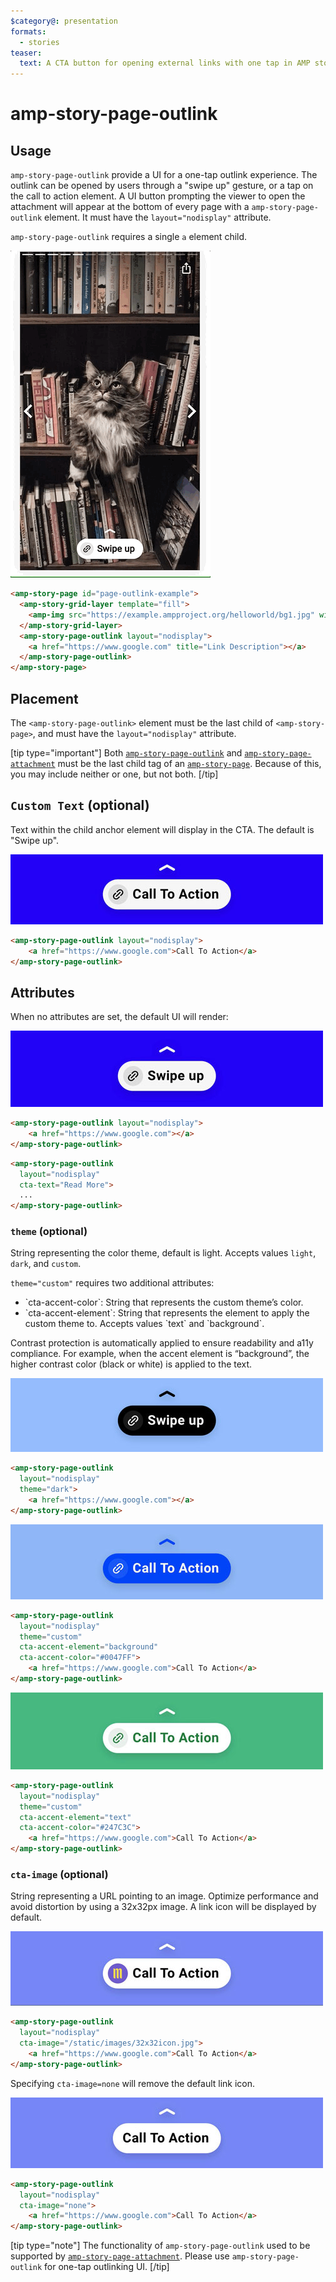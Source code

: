 ```yaml
---
$category@: presentation
formats:
  - stories
teaser:
  text: A CTA button for opening external links with one tap in AMP story pages.
---
```


# amp-story-page-outlink

## Usage

`amp-story-page-outlink` provide a UI for a one-tap outlink experience. The outlink can be opened by users through a "swipe up" gesture, or a tap on the call to action element.
A UI button prompting the viewer to open the attachment will appear at the bottom of every page with a `amp-story-page-outlink` element.
It must have the `layout="nodisplay"` attribute.

`amp-story-page-outlink` requires a single `a` element child.

<amp-img alt="AMP Story page attachment" layout="fixed" src="https://github.com/ampproject/amphtml/raw/main/extensions/amp-story/img/amp-story-page-outlink.gif" width="240" height="480">
  <noscript>
    <img alt="AMP Story page attachment" src="https://github.com/ampproject/amphtml/raw/main/extensions/amp-story/img/amp-story-page-outlink.gif" />
  </noscript>
</amp-img>

```html
<amp-story-page id="page-outlink-example">
  <amp-story-grid-layer template="fill">
    <amp-img src="https://example.ampproject.org/helloworld/bg1.jpg" width="900" height="1600">
  </amp-story-grid-layer>
  <amp-story-page-outlink layout="nodisplay">
    <a href="https://www.google.com" title="Link Description"></a>
  </amp-story-page-outlink>
</amp-story-page>
```

## Placement

The `<amp-story-page-outlink>` element must be the last child of `<amp-story-page>`, and must have the `layout="nodisplay"` attribute.

[tip type="important"]
Both [`amp-story-page-outlink`](amp-story-page-outlink.md) and [`amp-story-page-attachment`](amp-story-page-attachment.md) must be the last child tag of an [`amp-story-page`](amp-story-page.md). Because of this, you may include neither or one, but not both.
[/tip]

## `Custom Text` (optional)

Text within the child anchor element will display in the CTA. The default is "Swipe up".

![amp-story-page-outlink-cta-text](https://github.com/ampproject/amphtml/raw/main/extensions/amp-story/img/amp-story-page-outlink-cta-text.jpg)

```html
<amp-story-page-outlink layout="nodisplay">
    <a href="https://www.google.com">Call To Action</a>
</amp-story-page-outlink>
```

## Attributes

When no attributes are set, the default UI will render:

![amp-story-page-outlink-default](https://github.com/ampproject/amphtml/raw/main/extensions/amp-story/img/amp-story-page-outlink-default.jpg)

```html
<amp-story-page-outlink layout="nodisplay">
    <a href="https://www.google.com"></a>
</amp-story-page-outlink>
```

```html
<amp-story-page-outlink
  layout="nodisplay"
  cta-text="Read More">
  ...
</amp-story-page-outlink>
```

### `theme` (optional)

String representing the color theme, default is light. Accepts values `light`, `dark`, and `custom`.

`theme="custom"` requires two additional attributes:

<ul>
  <li>`cta-accent-color`: String that represents the custom theme’s color.</li>
  <li>`cta-accent-element`: String that represents the element to apply the custom theme to. Accepts values `text` and `background`.</li>
</ul>

Contrast protection is automatically applied to ensure readability and a11y compliance. For example, when the accent element is “background”, the higher contrast color (black or white) is applied to the text.

![amp-story-page-outlink-dark-theme](https://github.com/ampproject/amphtml/raw/main/extensions/amp-story/img/amp-story-page-outlink-dark-theme.jpg)

```html
<amp-story-page-outlink
  layout="nodisplay"
  theme="dark">
    <a href="https://www.google.com"></a>
</amp-story-page-outlink>
```

![amp-story-page-outlink-custom-theme](https://github.com/ampproject/amphtml/raw/main/extensions/amp-story/img/amp-story-page-outlink-custom-theme-background.jpg)

```html
<amp-story-page-outlink
  layout="nodisplay"
  theme="custom"
  cta-accent-element="background"
  cta-accent-color="#0047FF">
    <a href="https://www.google.com">Call To Action</a>
</amp-story-page-outlink>
```

![amp-story-page-outlink-custom-theme](https://github.com/ampproject/amphtml/raw/main/extensions/amp-story/img/amp-story-page-outlink-custom-theme-text.jpg)

```html
<amp-story-page-outlink
  layout="nodisplay"
  theme="custom"
  cta-accent-element="text"
  cta-accent-color="#247C3C">
    <a href="https://www.google.com">Call To Action</a>
</amp-story-page-outlink>
```

### `cta-image` (optional)

String representing a URL pointing to an image. Optimize performance and avoid distortion by using a 32x32px image. A link icon will be displayed by default.

![amp-story-page-outlink-cta-image](https://github.com/ampproject/amphtml/raw/main/extensions/amp-story/img/amp-story-page-outlink-cta-image.jpg)

```html
<amp-story-page-outlink
  layout="nodisplay"
  cta-image="/static/images/32x32icon.jpg">
    <a href="https://www.google.com">Call To Action</a>
</amp-story-page-outlink>
```

Specifying `cta-image=none` will remove the default link icon.

![amp-story-page-outlink-cta-image-none](https://github.com/ampproject/amphtml/raw/main/extensions/amp-story/img/amp-story-page-outlink-cta-image-none.jpg)

```html
<amp-story-page-outlink
  layout="nodisplay"
  cta-image="none">
    <a href="https://www.google.com">Call To Action</a>
</amp-story-page-outlink>
```

[tip type="note"]
The functionality of `amp-story-page-outlink` used to be supported by [`amp-story-page-attachment`](https://amp.dev/documentation/components/amp-story-page-attachment/?format=stories). Please use `amp-story-page-outlink` for one-tap outlinking UI.
[/tip]
